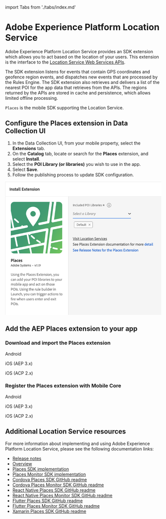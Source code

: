 import Tabs from './tabs/index.md'

# Adobe Experience Platform Location Service

Adobe Experience Platform Location Service provides an SDK extension which allows you to act based on the location of your users. This extension is the interface to the [Location Service Web Services APIs](https://experienceleague.adobe.com/docs/places/using/web-service-api/places-web-services.html?lang=en).

The SDK extension listens for events that contain GPS coordinates and geofence region events, and dispatches new events that are processed by the Rules Engine. The SDK extension also retrieves and delivers a list of the nearest POI for the app data that retrieves from the APIs. The regions returned by the APIs are stored in cache and persistence, which allows limited offline processing.

`Places` is the mobile SDK supporting the Location Service.

## Configure the Places extension in Data Collection UI

1. In the Data Collection UI, from your mobile property, select the **Extensions** tab.
2. On the **Catalog** tab, locate or search for the **Places** extension, and select **Install**.
3. Select the **POI Library (or libraries)** you wish to use in the app.
4. Select **Save**.
5. Follow the publishing process to update SDK configuration.

![Places extension configuration](./assets/index/config.png)

## Add the AEP Places extension to your app

### Download and import the Places extension

<TabsBlock orientation="horizontal" slots="heading, content" repeat="3"/>

Android

<Tabs query="platform=android&task=download"/>

iOS (AEP 3.x)

<Tabs query="platform=ios-aep&task=download"/>

iOS (ACP 2.x)

<Tabs query="platform=ios-acp&task=download"/>

### Register the Places extension with Mobile Core

<TabsBlock orientation="horizontal" slots="heading, content" repeat="3"/>

Android

<Tabs query="platform=android&task=register"/>

iOS (AEP 3.x)

<Tabs query="platform=ios-aep&task=register"/>

iOS (ACP 2.x)

<Tabs query="platform=ios-acp&task=register"/>

## Additional Location Service resources

For more information about implementing and using Adobe Experience Platform Location Service, please see the following documentation links:

* [Release notes](https://experienceleague.adobe.com/docs/places/using/release-notes.html?lang=en)
* [Overview](https://experienceleague.adobe.com/docs/places/using/home.html?lang=en)
* [Places SDK implementation](https://experienceleague.adobe.com/docs/places/using/places-ext-aep-sdks/places-extension/places-extension.html?lang=en)
* [Places Monitor SDK implementation](https://experienceleague.adobe.com/docs/places/using/places-ext-aep-sdks/places-monitor-extension/places-monitor-extension.html?lang=en)
* [Cordova Places SDK GitHub readme](https://github.com/adobe/cordova-acpplaces/blob/master/README.md)
* [Cordova Places Monitor SDK GitHub readme](https://github.com/adobe/cordova-acpplaces-monitor/blob/master/README.md)
* [React Native Places SDK GitHub readme](https://github.com/adobe/react-native-acpplaces/blob/master/README.md)
* [React Native Places Monitor SDK GitHub readme](https://github.com/adobe/react-native-acpplaces-monitor/blob/master/README.md)
* [Flutter Places SDK GitHub readme](https://github.com/adobe/flutter-acpplaces/blob/master/README.md)
* [Flutter Places Monitor SDK GitHub readme](https://github.com/adobe/flutter_acpplaces_monitor/blob/master/README.md)
* [Xamarin Places SDK GitHub readme](https://github.com/adobe/xamarin-acpplaces/blob/master/README.md)
